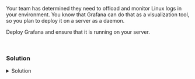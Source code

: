 Your team has determined they need to offload and monitor Linux logs in your environment. You know that Grafana can do that as a visualization tool, so you plan to deploy it on a server as a daemon.

Deploy Grafana and ensure that it is running on your server.

<br>

### Solution
<details>
<summary>Solution</summary>

Install the requred Grafana packages.

```plain
apt-get install -y adduser libfontconfig1
wget https://dl.grafana.com/enterprise/release/grafana-enterprise_9.3.2_amd64.deb
dpkg -i grafana-enterprise_9.3.2_amd64.deb
```{{exec}}

Now that you've installed Grafana, let's make sure it's started.

```plain
systemctl daemon-reload
systemctl enable grafana-server --now
```{{exec}}

Verify that the server is serving on port 3000 (the default port)

```plain
systemctl status grafana-server
ss -ntulp | grep grafana
ss -ntulp | grep 3000
```{{exec}}

We can also check the external Web UI is available and change the default password.

{{TRAFFIC_HOST1_3000}}

Change the password. Default User: admin and Password: admin

Feel free to look around in the Web UI and then continue on to the next part of the lab.

</details>
